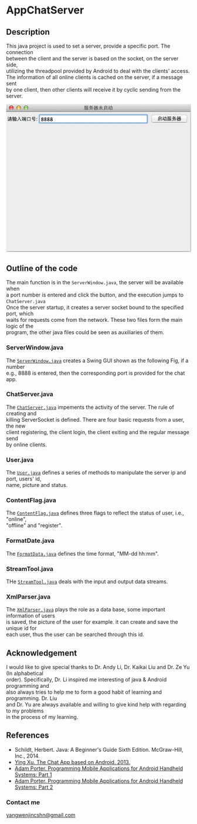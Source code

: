 # AppChatServer

## Description
This java project is used to set a server, provide a specific port. The connection  
between the client and the server is based on the socket, on the server side,  
utilizing the threadpool provided by Android to deal with the clients' access.  
The information of all online clients is cached on the server, if a message sent  
by one client, then other clients will receive it by cyclic sending from the server.

![](https://raw.githubusercontent.com/insogin/AppChatServer/master/screenshot/Screen%20Shot%202015-06-02%20at%201.21.53%20AM.png)

## Outline of the code
The main function is in the `ServerWindow.java`, the server will be available when  
a port number is entered and click the button, and the execution jumps to `ChatServer.java`  
Once the server startup, it creates a server socket bound to the specified port, which  
waits for requests come from the network. These two files form the main logic of the  
program, the other java files could be seen as auxiliaries of them.
### ServerWindow.java  
The [`ServerWindow.java`](https://github.com/insogin/AppChatServer/blob/master/src/com/csu/client/ServerWindow.java) creates a Swing GUI shown as the following Fig, if a number  
e.g., 8888 is entered, then the corresponding port is provided for the chat app.

### ChatServer.java
The [`ChatServer.java`](https://github.com/insogin/AppChatServer/blob/master/src/com/csu/server/ChatServer.java) impements the activity of the server. The rule of creating and  
killing ServerSocket is defined. There are four basic requests from a user, the new  
client registering, the client login, the client exiting and the regular message send  
by online clients.

### User.java
The [`User.java`](https://github.com/insogin/AppChatServer/blob/master/src/com/csu/bean/User.java) defines a series of methods to manipulate the server ip and port, users' id,  
name, picture and status.

### ContentFlag.java
The [`ContentFlag.java`](https://github.com/insogin/AppChatServer/blob/master/src/com/csu/constant/ContentFlag.java) defines three flags to reflect the status of user, i.e., "online",  
"offline" and "register".

### FormatDate.java
The [`FormatData.java`](https://github.com/insogin/AppChatServer/blob/master/src/com/csu/tool/FormatDate.java) defines the time format, "MM-dd hh:mm".

### StreamTool.java
THe [`StreamTool.java`](https://github.com/insogin/AppChatServer/blob/master/src/com/csu/tool/StreamTool.java) deals with the input and output data streams.

### XmlParser.java
The [`XmlParser.java`](https://github.com/insogin/AppChatServer/blob/master/src/com/csu/tool/XmlParser.java) plays the role as a data base, some important information of users  
is saved, the picture of the user for example. it can create and save the unique id for  
each user, thus the user can be searched through this id.

## Acknowledgement
I would like to give special thanks to Dr. Andy Li, Dr. Kaikai Liu and Dr. Ze Yu (In alphabetical  
order). Specifically, Dr. Li inspired me  interesting of java & Android programming and  
also always tries to help me to form a good habit of learning and programming. Dr. Liu  
and Dr. Yu are always available and willing to give kind help with regarding to my problems  
in the process of my learning.

## References
* Schildt, Herbert. Java: A Beginner's Guide Sixth Edition. McGraw-Hill, Inc., 2014.
* [Ying Xu. The Chat App based on Android. 2013.](http://download.csdn.net/detail/jiangliloveyou/6457969)
* [Adam Porter. Programming Mobile Applications for Android Handheld Systems: Part 1](https://class.coursera.org/androidpart1-004)
* [Adam Porter. Programming Mobile Applications for Android Handheld Systems: Part 2](https://class.coursera.org/androidpart2-003)

### Contact me
yangwenjincshn@gmail.com
